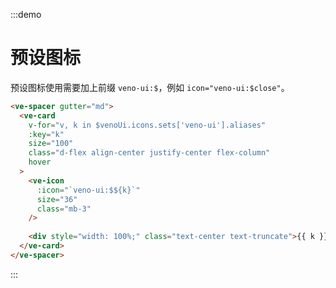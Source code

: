 :::demo

# 预设图标

预设图标使用需要加上前缀 `veno-ui:$`，例如 `icon="veno-ui:$close"`。

```html
<ve-spacer gutter="md">
  <ve-card 
    v-for="v, k in $venoUi.icons.sets['veno-ui'].aliases"
    :key="k"
    size="100"
    class="d-flex align-center justify-center flex-column"
    hover
  >
    <ve-icon
      :icon="`veno-ui:$${k}`"
      size="36"
      class="mb-3"
    />
    
    <div style="width: 100%;" class="text-center text-truncate">{{ k }}</div>
  </ve-card>
</ve-spacer>
```

:::